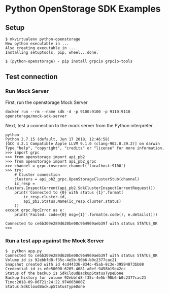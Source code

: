 # Python OpenStorage SDK Examples

## Setup

```
$ mkvirtualenv python-openstorage
New python executable in ...
Also creating executable in ...
Installing setuptools, pip, wheel...done.

$ (python-openstorage) - pip install grpcio grpcio-tools
```

## Test connection

### Run Mock Server

First, run the openstorage Mock Server
```
docker run --rm --name sdk -d -p 9100:9100 -p 9110:9110 openstorage/mock-sdk-server
```

Next, test a connection to the mock server from the Python interpreter.
```
python
Python 2.7.15 (default, Jun 17 2018, 12:46:58)
[GCC 4.2.1 Compatible Apple LLVM 9.1.0 (clang-902.0.39.2)] on darwin
Type "help", "copyright", "credits" or "license" for more information.
>>> import grpc
>>> from openstorage import api_pb2
>>> from openstorage import api_pb2_grpc
>>> channel = grpc.insecure_channel('localhost:9100')
>>> try:
    # Cluster connection
    clusters = api_pb2_grpc.OpenStorageClusterStub(channel)
    ic_resp = clusters.InspectCurrent(api_pb2.SdkClusterInspectCurrentRequest())
    print('Connected to {0} with status {1}'.format(
        ic_resp.cluster.id,
        api_pb2.Status.Name(ic_resp.cluster.status)
    ))
except grpc.RpcError as e:
    print('Failed: code={0} msg={1}'.format(e.code(), e.details()))

Connected to ce6b309e289d620be08c964969aeb39f with status STATUS_OK
>>>
```

### Run a test app against the Mock Server

```
$  python app.py
Connected to ce6b309e289d620be08c964969aeb39f with status STATUS_OK
Volume id is 92ebbfd8-f35c-4e5b-90b6-b0c2377cac21
Snapshot created with id 4cd44336-834c-45ab-8c3e-39594873bb08
Credential id is e0e50090-6265-4681-a0ef-9458b19e42cc
Status of the backup is SdkCloudBackupStatusTypeDone
Backup history for volume 92ebbfd8-f35c-4e5b-90b6-b0c2377cac21
Time:2018-09-06T21:24:22.974003800Z Status:SdkCloudBackupStatusTypeDone
```
